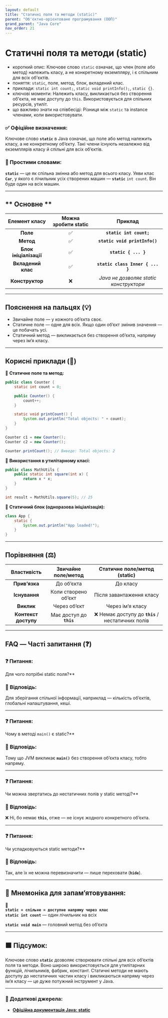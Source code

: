 ```yaml
---
layout: default
title: "Статичні поля та методи (static)"
parent: "Об'єктно-орієнтоване програмування (ООП)"
grand_parent: "Java Core"
nav_order: 21
---
```


# Статичні поля та методи (static)

*   короткий опис: Ключове слово `static` означає, що член (поле або метод) належить класу, а не конкретному екземпляру, і є спільним для всіх об'єктів.
*   поняття: `static`, поле, метод, блок, вкладений клас.
*   приклади: `static int count;`, `static void printInfo();`, `static {}`.
*   ключові моменти: Належить класу, викликається без створення об'єкта, не має доступу до `this`. Використовується для спільних ресурсів, утиліт.
*   що важливо знати на співбесіді: Різниця між `static` та instance членами, коли використовувати.

### **✅ Офіційне визначення:**

Ключове слово **`static`** в Java означає, що поле або метод належить класу, а не конкретному об’єкту. Такі члени існують незалежно від екземплярів класу й спільні для всіх об’єктів.

### **🧠 Простими словами:**

**`static`** — це як спільна змінна або метод для всього класу. Уяви клас **`Car`**, у якого є лічильник усіх створених машин — **`static`** `int count`. Він буде один на всіх машин.

---

## ** Основне **


| Елемент класу | Можна зробити static | Приклад |
| :---: | :---: | :---: |
| **Поле** | ✅ | **`static int count;`** |
| **Метод** | ✅ | **`static void printInfo()`** |
| **Блок ініціалізації** | ✅ | **`static { ... }`** |
| **Вкладений клас** | ✅ | **`static class Inner { ... }`** |
| **Конструктор** | ❌ | *Java не дозволяє static конструктори* |

---

## **Пояснення на пальцях (💡)**

* Звичайне поле — у кожного об’єкта своє.
* Статичне поле — одне для всіх. Якщо один об’єкт змінив значення — це побачать усі.
* Статичний метод — викликається без створення об’єкта, напряму через ім’я класу.

---

## **Корисні приклади (🧪)**

🔹 **Статичне поле та метод:**


```java
public class Counter {
    static int count = 0;

    public Counter() {
        count++;
    }

    static void printCount() {
        System.out.println("Total objects: " + count);
    }
}

Counter c1 = new Counter();
Counter c2 = new Counter();

Counter.printCount(); // Виведе: Total objects: 2
```

🔹 **Використання в утилітарному класі:**

```java
public class MathUtils {
    public static int square(int x) {
        return x * x;
    }
}

int result = MathUtils.square(5); // 25
```

🔹 **Статичний блок (одноразова ініціалізація):**


```java
class App {
    static {
        System.out.println("App loaded!");
    }
}
```
---

## **Порівняння (⚖️)**

| Властивість | Звичайне поле/метод | Статичне поле/метод (static) |
| :---: | :---: | :---: |
| **Прив’язка** | До об’єкта | До класу |
| **Існування** | Коли створено об’єкт | Після завантаження класу |
| **Виклик** | Через об’єкт | Через ім’я класу |
| **Контекст доступу** | Має доступ до **`this`** | ❌ Немає доступу до **`this`** / нестатичних полів |

---

## **FAQ — Часті запитання (❓)**

### **❓ Питання:**
 Для чого потрібні static поля?**

### **💬 Відповідь:**




Для зберігання спільної інформації, наприклад — кількість об’єктів, глобальні налаштування, кеші.

---

### **❓ Питання:**
 Чому в методі `main()` є static?**

### **💬 Відповідь:**




Тому що JVM викликає **`main()`** без створення об’єкта класу, тобто напряму.

---

### **❓ Питання:**
 Чи можна звертатись до нестатичних полів у static методі?**

### **💬 Відповідь:**




❌ Ні, бо немає **`this`**, отже — не існує жодного конкретного об’єкта.

---

### **❓ Питання:**
 Чи успадковуються static методи?**

### **💬 Відповідь:**




Так, але їх не можна перевизначити — лише переховати (**`hide`**).

---

## **🧠 Мнемоніка для запам’ятовування:**

📘  
**`static = спільне = доступне напряму через клас`**  
**`static int count`** — один лічильник на всіх

**`static void main`** — головний метод без об’єкта

---

## **🟩 Підсумок:**

Ключове слово **`static`** дозволяє створювати спільні для всіх об’єктів поля та методи. Воно широко використовується для утилітарних функцій, лічильників, фабрик, констант. Статичні методи не мають доступу до нестатичних частин класу і викликаються напряму через ім’я класу — це дуже потужний інструмент у Java.

---

### **🔗 Додаткові джерела:**

* [**Офіційна документація Java: static**](https://docs.oracle.com/javase/tutorial/java/javaOO/classvars.html)
